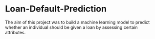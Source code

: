 # Loan-Default-Prediction
The aim of this project was to build a machine learning model to predict whether an individual should be given a loan by assessing certain attributes.
